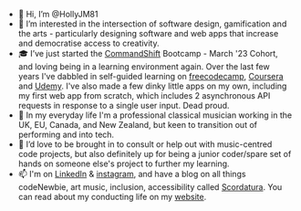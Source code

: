 - 👋 Hi, I’m @HollyJM81
- 👀 I’m interested in the intersection of software design, gamification and the arts - particularly designing software and web apps that increase and democratise access to creativity.   
- :mortar_board: I’ve just started the [CommandShift](https://www.commandshift.co) Bootcamp - March '23 Cohort, and loving being in a learning environment again. Over the last few years I've dabbled in self-guided learning on [freecodecamp](https://www.freecodecamp.org/), [Coursera](https://www.coursera.org/) and [Udemy](https://www.udemy.com/). I've also made a few dinky little apps on my own, including my first web app from scratch, which includes 2 asynchronous API requests in response to a single user input. Dead proud. 
- :musical_note: In my everyday life I'm a professional classical musician working in the UK, EU, Canada, and New Zealand, but keen to transition out of performing and into tech. 
- :construction: I’d love to be brought in to consult or help out with music-centred code projects, but also definitely up for being a junior coder/spare set of hands on someone else's project to further my learning.
- 📫 I'm on [LinkedIn](https://www.linkedin.com/in/hollymathieson/) & [instagram](https://www.instagram.com/hollyjmathieson/), and have a blog on all things codeNewbie, art music, inclusion, 
accessibility called [Scordatura](https://www.scordatura.io/). You can read about my conducting life on my [website](https://www.hollymathieson.com/).

<!---
HollyJM81/HollyJM81 is a ✨ special ✨ repository because its `README.md` (this file) appears on your GitHub profile.
You can click the Preview link to take a look at your changes.
--->
